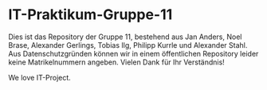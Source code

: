 # IT-Praktikum-Gruppe-11

Dies ist das Repository der Gruppe 11, bestehend aus Jan Anders, Noel Brase, Alexander Gerlings, Tobias Ilg, Philipp Kurrle und Alexander Stahl. Aus Datenschutzgründen können wir in einem öffentlichen Repository leider keine Matrikelnummern angeben. Vielen Dank für Ihr Verständnis!

We love IT-Project.
